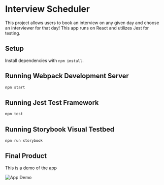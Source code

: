 # Interview Scheduler
This project allows users to book an interview on any given day and choose an interviewer for that day!
This app runs on React and utilizes Jest for testing.
## Setup

Install dependencies with `npm install`.

## Running Webpack Development Server

```sh
npm start
```

## Running Jest Test Framework

```sh
npm test
```

## Running Storybook Visual Testbed

```sh
npm run storybook
```

## Final Product

This is a demo of the app

![App Demo]()

